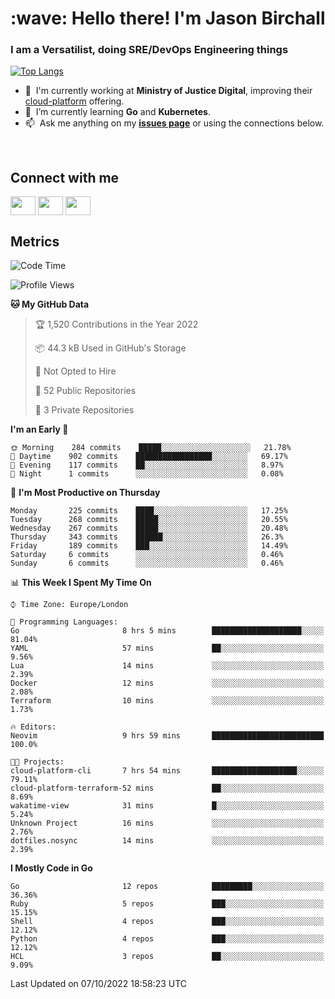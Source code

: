 <h1 align="left" id="jason-title">:wave: Hello there! I'm Jason Birchall</h1>
<h3 align="left">I am a Versatilist, doing SRE/DevOps Engineering things</h3>

[![Top Langs](https://github-readme-stats.vercel.app/api?username=jasonBirchall&show_icons=true&count_private=true&include_all_commits=true&theme=gruvbox)](https://github.com/anuraghazra/github-readme-stats)

- :office: &nbsp;I'm currently working at **Ministry of Justice Digital**, improving their [cloud-platform](https://github.com/ministryofjustice/cloud-platform) offering.
- :seedling: &nbsp;I’m currently learning **Go** and **Kubernetes**.
- :mailbox: &nbsp;Ask me anything on my **[issues page]** or using the connections below.


<br>

<h2>Connect with me</h2>
<p>
<a href="https://twitter.com/jsonBirchall" target="blank"><img align="center" src="https://cdn.jsdelivr.net/npm/simple-icons@3.0.1/icons/twitter.svg" alt="" height="30" width="40" /></a>
<a href="https://keybase.io/json0" target="blank"><img align="center" src="https://cdn.jsdelivr.net/npm/simple-icons@3.0.1/icons/keybase.svg" alt="" height="30" width="40" /></a>
<a href="https://www.reddit.com/user/kakorate" target="blank"><img align="center" src="https://cdn.jsdelivr.net/npm/simple-icons@3.0.1/icons/reddit.svg" alt="" height="30" width="40" /></a>
</p>

<h2>Metrics</h2>

<!--START_SECTION:waka-->
![Code Time](http://img.shields.io/badge/Code%20Time-804%20hrs-blue)

![Profile Views](http://img.shields.io/badge/Profile%20Views-0-blue)

**🐱 My GitHub Data** 

> 🏆 1,520 Contributions in the Year 2022
 > 
> 📦 44.3 kB Used in GitHub's Storage 
 > 
> 🚫 Not Opted to Hire
 > 
> 📜 52 Public Repositories 
 > 
> 🔑 3 Private Repositories  
 > 
**I'm an Early 🐤** 

```text
🌞 Morning    284 commits    █████░░░░░░░░░░░░░░░░░░░░   21.78% 
🌆 Daytime    902 commits    █████████████████░░░░░░░░   69.17% 
🌃 Evening    117 commits    ██░░░░░░░░░░░░░░░░░░░░░░░   8.97% 
🌙 Night      1 commits      ░░░░░░░░░░░░░░░░░░░░░░░░░   0.08%

```
📅 **I'm Most Productive on Thursday** 

```text
Monday       225 commits    ████░░░░░░░░░░░░░░░░░░░░░   17.25% 
Tuesday      268 commits    █████░░░░░░░░░░░░░░░░░░░░   20.55% 
Wednesday    267 commits    █████░░░░░░░░░░░░░░░░░░░░   20.48% 
Thursday     343 commits    ██████░░░░░░░░░░░░░░░░░░░   26.3% 
Friday       189 commits    ███░░░░░░░░░░░░░░░░░░░░░░   14.49% 
Saturday     6 commits      ░░░░░░░░░░░░░░░░░░░░░░░░░   0.46% 
Sunday       6 commits      ░░░░░░░░░░░░░░░░░░░░░░░░░   0.46%

```


📊 **This Week I Spent My Time On** 

```text
⌚︎ Time Zone: Europe/London

💬 Programming Languages: 
Go                       8 hrs 5 mins        ████████████████████░░░░░   81.04% 
YAML                     57 mins             ██░░░░░░░░░░░░░░░░░░░░░░░   9.56% 
Lua                      14 mins             ░░░░░░░░░░░░░░░░░░░░░░░░░   2.39% 
Docker                   12 mins             ░░░░░░░░░░░░░░░░░░░░░░░░░   2.08% 
Terraform                10 mins             ░░░░░░░░░░░░░░░░░░░░░░░░░   1.73%

🔥 Editors: 
Neovim                   9 hrs 59 mins       █████████████████████████   100.0%

🐱‍💻 Projects: 
cloud-platform-cli       7 hrs 54 mins       ███████████████████░░░░░░   79.11% 
cloud-platform-terraform-52 mins             ██░░░░░░░░░░░░░░░░░░░░░░░   8.69% 
wakatime-view            31 mins             █░░░░░░░░░░░░░░░░░░░░░░░░   5.24% 
Unknown Project          16 mins             ░░░░░░░░░░░░░░░░░░░░░░░░░   2.76% 
dotfiles.nosync          14 mins             ░░░░░░░░░░░░░░░░░░░░░░░░░   2.39%

```

**I Mostly Code in Go** 

```text
Go                       12 repos            █████████░░░░░░░░░░░░░░░░   36.36% 
Ruby                     5 repos             ███░░░░░░░░░░░░░░░░░░░░░░   15.15% 
Shell                    4 repos             ███░░░░░░░░░░░░░░░░░░░░░░   12.12% 
Python                   4 repos             ███░░░░░░░░░░░░░░░░░░░░░░   12.12% 
HCL                      3 repos             ██░░░░░░░░░░░░░░░░░░░░░░░   9.09%

```



 Last Updated on 07/10/2022 18:58:23 UTC
<!--END_SECTION:waka-->

<!-- links -->

[issues page]: https://github.com/jasonBirchall/jasonBirchall/issues "jasonBirchall/issues"
